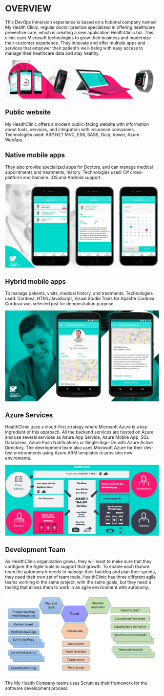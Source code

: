 # OVERVIEW

This DevOps Inmersion experience is based on a fictional company named My Health Clinic, regular doctor practice specialized in offering healthcare preventive care,  which is creating a new application HealthClinic.biz. This clinic uses Microsoft technologies to grow their business and modernize their customer experience. They innovate and offer multiple apps and services that empower their patient’s well-being with easy access to manage their healthcare data and stay healthy.

![](img/mhc/image1.jpg)

## Public website

My HealthClinic offers a modern public-facing  website with information about tools, services, and integration with insurance companies. 
Technologies used: ASP.NET MVC, ES6, SASS, Gulp, bower, Azure WebApp..

## Native mobile apps

They also provide specialized apps for Doctors, and can manage medical appointments and treatments, history.
Technologies used: C# cross-platform and Xamarin. iOS and Android support.

![](img/mhc/image2.jpg)

## Hybrid mobile apps 

To manage patients, visits, medical history, and treatments.
Technologies used: Cordova, HTML/JavaScript, Visual Studio Tools for Apache Cordova. Cordova was selected just for demonstration purpose.

![](img/mhc/image3.jpg)

## Azure Services

HealthClinic uses a cloud-first strategy where Microsoft Azure is a key ingredient of this approach.
All the backend services are hosted on Azure and use several services as Azure App Service, Azure Mobile App, SQL Databases, Azure Push Notifications or Single-Sign-On with Azure Active Directory. 
The development team also uses Microsoft Azure for their dev-test environments using Azure ARM templates to provision new enviroments.

![](img/mhc/image4.jpg)

## Development Team

As HealthClinic organization grows, they will want to make sure that they configure the Agile tools to support that growth. To enable each feature team the autonomy it needs to manage their backlog and plan their sprints, they need their own set of team tools.
HealthClinic has three different agile teams working in the same project, with the same goals, but they need a tooling that allows them to work in an agile environment with autonomy.

![](img/mhc/image5.jpg)

The My Health Company teams uses Scrum as their framework for the software development process.

